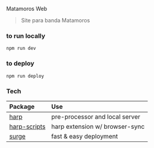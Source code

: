 Matamoros Web

> Site para banda Matamoros

### to run locally
`npm run dev`

### to deploy
`npm run deploy`

### Tech

| Package                                                     | Use
|:------------------------------------------------------------|:-------------------------------|
| [harp](http://harpjs.com)                                   | pre-processor and local server |
| [harp-scripts](http://github.com/leonardodino/harp-scripts) | harp extension w/ browser-sync |
| [surge](surge.sh)                                           | fast & easy deployment         |
